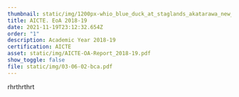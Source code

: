 ```yaml
---
thumbnail: static/img/1200px-whio_blue_duck_at_staglands_akatarawa_new_zealand.jpg
title: AICTE. EoA 2018-19
date: 2021-11-19T23:12:32.654Z
order: "1"
description: Academic Year 2018-19
certification: AICTE
asset: static/img/AICTE-OA-Report_2018-19.pdf
show_toggle: false
file: static/img/03-06-02-bca.pdf
---
```

rhrthrthrt